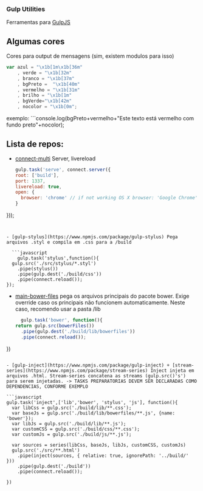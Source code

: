 ### Gulp Utilities

Ferramentas para [GulpJS](http://gulpjs.com)

## Algumas cores

Cores para output de mensagens (sim, existem modulos para isso)
```javascript
var azul = "\x1b[1m\x1b[36m"
	, verde = "\x1b[32m"
	, branco = "\x1b[37m"
	, bgPreto =  "\x1b[40m"
	, vermelho = "\x1b[31m"
	, brilho = "\x1b[1m"
	, bgVerde="\x1b[42m"
	, nocolor = "\x1b[0m";
```
exemplo: ```console.log(bgPreto+vermelho+"Este texto está vermelho com fundo preto"+nocolor);

## Lista de repos:

- [connect-multi](https://www.npmjs.com/package/gulp-connect-multi) Server, livereload
  
  ```javascript
  gulp.task('serve', connect.server({
  root: ['build'],
  port: 1337,
  livereload: true,
  open: {
    browser: 'chrome' // if not working OS X browser: 'Google Chrome'
  }
}));
```


- [gulp-stylus](https://www.npmjs.com/package/gulp-stylus) Pega arquivos .styl e compila em .css para a /build

  ```javascript
	gulp.task('stylus',function(){
  gulp.src('./src/stylus/*.styl')
    .pipe(stylus())
    .pipe(gulp.dest('./build/css'))
    .pipe(connect.reload());
});
  ```

- [main-bower-files](https://www.npmjs.com/package/main-bower-files) pega os arquivos principais do pacote bower. Exige override caso os principais não funcionem automaticamente. Neste caso, recomendo usar a pasta /lib

  ```javascript
	gulp.task('bower', function(){
  return gulp.src(bowerFiles())
    .pipe(gulp.dest('./build/lib/bowerfiles'))
    .pipe(connect.reload());
})
```

- [gulp-inject](https://www.npmjs.com/package/gulp-inject) + [stream-series](https://www.npmjs.com/package/stream-series) Inject injeta em arquivos .html. Stream-series concatena as streams (gulp.src()'s') para serem injetadas. -> TASKS PREPARATORIAS DEVEM SER DECLARADAS COMO DEPENDENCIAS, CONFORME EXEMPLO

```javascript
gulp.task('inject',['lib','bower', 'stylus', 'js'], function(){
  var libCss = gulp.src('./build/lib/**.css');
  var baseJs = gulp.src('./build/lib/bowerfiles/**.js', {name: 'bower'});
  var libJs = gulp.src('./build/lib/**.js');
  var customCSS = gulp.src('./build/css/**.css');
  var customJs = gulp.src('./build/js/**.js');
  
  var sources = series(libCss, baseJs, libJs, customCSS, customJs)
  gulp.src('./src/**.html')
    .pipe(inject(sources, { relative: true, ignorePath: '../build/' }))
    .pipe(gulp.dest('./build'))
    .pipe(connect.reload());

})
```

